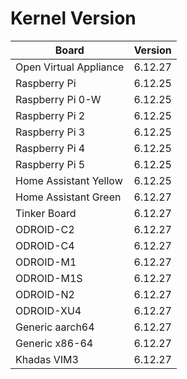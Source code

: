 
# Kernel Version

| Board | Version |
|-------|---------|
| Open Virtual Appliance | 6.12.27 |
| Raspberry Pi | 6.12.25 |
| Raspberry Pi 0-W | 6.12.25 |
| Raspberry Pi 2 | 6.12.25 |
| Raspberry Pi 3 | 6.12.25 |
| Raspberry Pi 4 | 6.12.25 |
| Raspberry Pi 5 | 6.12.25 |
| Home Assistant Yellow | 6.12.25 |
| Home Assistant Green | 6.12.27 |
| Tinker Board | 6.12.27 |
| ODROID-C2 | 6.12.27 |
| ODROID-C4 | 6.12.27 |
| ODROID-M1 | 6.12.27 |
| ODROID-M1S | 6.12.27 |
| ODROID-N2 | 6.12.27 |
| ODROID-XU4 | 6.12.27 |
| Generic aarch64 | 6.12.27 |
| Generic x86-64 | 6.12.27 |
| Khadas VIM3 | 6.12.27 |
